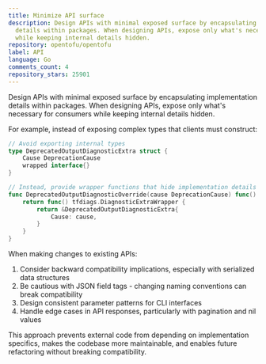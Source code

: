 ```yaml
---
title: Minimize API surface
description: Design APIs with minimal exposed surface by encapsulating implementation
  details within packages. When designing APIs, expose only what's necessary for consumers
  while keeping internal details hidden.
repository: opentofu/opentofu
label: API
language: Go
comments_count: 4
repository_stars: 25901
---
```


Design APIs with minimal exposed surface by encapsulating implementation details within packages. When designing APIs, expose only what's necessary for consumers while keeping internal details hidden.

For example, instead of exposing complex types that clients must construct:

```go
// Avoid exporting internal types
type DeprecatedOutputDiagnosticExtra struct {
    Cause DeprecationCause
    wrapped interface{}
}

// Instead, provide wrapper functions that hide implementation details
func DeprecatedOutputDiagnosticOverride(cause DeprecationCause) func() tfdiags.DiagnosticExtraWrapper {
    return func() tfdiags.DiagnosticExtraWrapper {
        return &DeprecatedOutputDiagnosticExtra{
            Cause: cause,
        }
    }
}
```

When making changes to existing APIs:
1. Consider backward compatibility implications, especially with serialized data structures
2. Be cautious with JSON field tags - changing naming conventions can break compatibility
3. Design consistent parameter patterns for CLI interfaces
4. Handle edge cases in API responses, particularly with pagination and nil values

This approach prevents external code from depending on implementation specifics, makes the codebase more maintainable, and enables future refactoring without breaking compatibility.